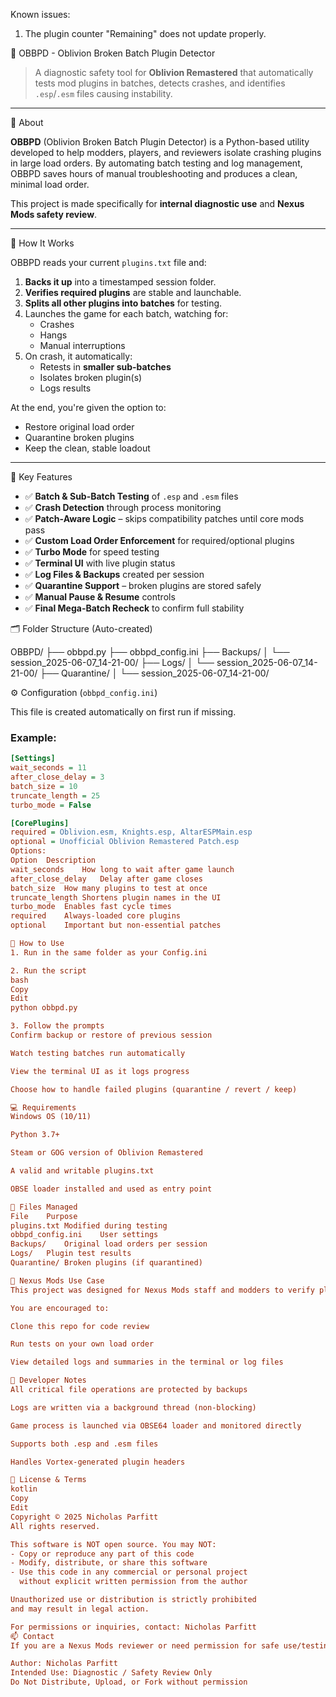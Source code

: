 Known issues: 

1. The plugin counter "Remaining" does not update properly.

🧩 OBBPD - Oblivion Broken Batch Plugin Detector

> A diagnostic safety tool for **Oblivion Remastered** that automatically tests mod plugins in batches, detects crashes, and identifies `.esp`/`.esm` files causing instability.

---

📜 About

**OBBPD** (Oblivion Broken Batch Plugin Detector) is a Python-based utility developed to help modders, players, and reviewers isolate crashing plugins in large load orders. By automating batch testing and log management, OBBPD saves hours of manual troubleshooting and produces a clean, minimal load order.

This project is made specifically for **internal diagnostic use** and **Nexus Mods safety review**.

---

🧠 How It Works

OBBPD reads your current `plugins.txt` file and:

1. **Backs it up** into a timestamped session folder.
2. **Verifies required plugins** are stable and launchable.
3. **Splits all other plugins into batches** for testing.
4. Launches the game for each batch, watching for:
   - Crashes
   - Hangs
   - Manual interruptions
5. On crash, it automatically:
   - Retests in **smaller sub-batches**
   - Isolates broken plugin(s)
   - Logs results

At the end, you're given the option to:
- Restore original load order
- Quarantine broken plugins
- Keep the clean, stable loadout

---

🧩 Key Features

- ✅ **Batch & Sub-Batch Testing** of `.esp` and `.esm` files
- ✅ **Crash Detection** through process monitoring
- ✅ **Patch-Aware Logic** – skips compatibility patches until core mods pass
- ✅ **Custom Load Order Enforcement** for required/optional plugins
- ✅ **Turbo Mode** for speed testing
- ✅ **Terminal UI** with live plugin status
- ✅ **Log Files & Backups** created per session
- ✅ **Quarantine Support** – broken plugins are stored safely
- ✅ **Manual Pause & Resume** controls
- ✅ **Final Mega-Batch Recheck** to confirm full stability

🗂 Folder Structure (Auto-created)

OBBPD/
├── obbpd.py
├── obbpd_config.ini
├── Backups/
│ └── session_2025-06-07_14-21-00/
├── Logs/
│ └── session_2025-06-07_14-21-00/
├── Quarantine/
│ └── session_2025-06-07_14-21-00/

⚙️ Configuration (`obbpd_config.ini`)

This file is created automatically on first run if missing.

### Example:
```ini
[Settings]
wait_seconds = 11
after_close_delay = 3
batch_size = 10
truncate_length = 25
turbo_mode = False

[CorePlugins]
required = Oblivion.esm, Knights.esp, AltarESPMain.esp
optional = Unofficial Oblivion Remastered Patch.esp
Options:
Option	Description
wait_seconds	How long to wait after game launch
after_close_delay	Delay after game closes
batch_size	How many plugins to test at once
truncate_length	Shortens plugin names in the UI
turbo_mode	Enables fast cycle times
required	Always-loaded core plugins
optional	Important but non-essential patches

🚀 How to Use
1. Run in the same folder as your Config.ini

2. Run the script
bash
Copy
Edit
python obbpd.py

3. Follow the prompts
Confirm backup or restore of previous session

Watch testing batches run automatically

View the terminal UI as it logs progress

Choose how to handle failed plugins (quarantine / revert / keep)

💻 Requirements
Windows OS (10/11)

Python 3.7+

Steam or GOG version of Oblivion Remastered

A valid and writable plugins.txt

OBSE loader installed and used as entry point

💾 Files Managed
File	Purpose
plugins.txt	Modified during testing
obbpd_config.ini	User settings
Backups/	Original load orders per session
Logs/	Plugin test results
Quarantine/	Broken plugins (if quarantined)

📑 Nexus Mods Use Case
This project was designed for Nexus Mods staff and modders to verify plugin stability and isolate incompatibilities in large Oblivion mod lists.

You are encouraged to:

Clone this repo for code review

Run tests on your own load order

View detailed logs and summaries in the terminal or log files

📌 Developer Notes
All critical file operations are protected by backups

Logs are written via a background thread (non-blocking)

Game process is launched via OBSE64 loader and monitored directly

Supports both .esp and .esm files

Handles Vortex-generated plugin headers

🔐 License & Terms
kotlin
Copy
Edit
Copyright © 2025 Nicholas Parfitt  
All rights reserved.

This software is NOT open source. You may NOT:
- Copy or reproduce any part of this code
- Modify, distribute, or share this software
- Use this code in any commercial or personal project  
  without explicit written permission from the author

Unauthorized use or distribution is strictly prohibited  
and may result in legal action.

For permissions or inquiries, contact: Nicholas Parfitt
📫 Contact
If you are a Nexus Mods reviewer or need permission for safe use/testing:

Author: Nicholas Parfitt
Intended Use: Diagnostic / Safety Review Only
Do Not Distribute, Upload, or Fork without permission

